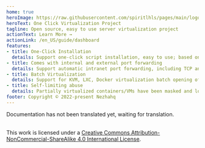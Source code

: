 ```yaml
---
home: true
heroImage: https://raw.githubusercontent.com/spiritlhls/pages/main/logo.jpg
heroText: One Click Virtualization Project
tagline: Open source, easy to use server virtualization project
actionText: Learn More →
actionLink: /en_US/guide/dashboard
features:
- title: One-Click Installation
  details: Support one-click script installation, easy to use; based on Debian, Ubuntu long-term maintenance version development, try to ensure that the host system and development environment consistent
- title: Comes with internal and external port forwarding
  details: Support automatic intranet port forwarding, including TCP and UDP protocols
- title: Batch Virtualization
  details: Support for KVM, LXC, Docker virtualization batch opening of virtual machines (containers)
- title: Self-limiting abuse
  details: Partially virtualized containers/VMs have been masked and loaded with restrictions to avoid being used for abuse
footer: Copyright © 2022-present Nezhahq
---  
```


Documentation has not been translated yet, waiting for translation.

<br/>This work is licensed under a <a rel="license" href="http://creativecommons.org/licenses/by-nc-sa/4.0/">Creative Commons Attribution-NonCommercial-ShareAlike 4.0 International License</a>.